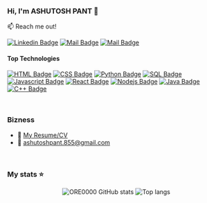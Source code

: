 ### Hi, I'm ASHUTOSH PANT 👋



:mailbox: Reach me out!

<!--[![Twitter Badge](https://img.shields.io/badge/-@MaksymRudnyi-1ca0f1?style=flat&labelColor=1ca0f1&logo=twitter&logoColor=white&link=https://twitter.com/MaksymRudnyi)](https://twitter.com/MaksymRudnyi) -->
[![Linkedin Badge](https://img.shields.io/badge/-ASHUTOSH_PANT-0e76a8?style=flat&labelColor=0e76a8&logo=linkedin&logoColor=white)](https://www.linkedin.com/in/ashutosh-pant-91b137263/)
[![Mail Badge](https://img.shields.io/badge/-@ASHUTOSH_PANT-e84393?style=flat&labelColor=e84393&logo=instagram&logoColor=white)](https://www.instagram.com/oreeoo._______/) 
[![Mail Badge](https://img.shields.io/badge/-ASHUTOSH_PANT-c0392b?style=flat&labelColor=c0392b&logo=gmail&logoColor=white)](mailto:ashutoshpant.855@gmail.com)

#### Top Technologies

[![HTML Badge](https://img.shields.io/badge/-HTML-E34F26?style=for-the-badge&labelColor=black&logo=html5&logoColor=E34F26)](#)
[![CSS Badge](https://img.shields.io/badge/-CSS-1572B6?style=for-the-badge&labelColor=black&logo=css3&logoColor=1572B6)](#)
[![Python Badge](https://img.shields.io/badge/-Python-3776AB?style=for-the-badge&labelColor=black&logo=python&logoColor=FFD43B)](#)
[![SQL Badge](https://img.shields.io/badge/-SQL-4479A1?style=for-the-badge&labelColor=black&logo=postgresql&logoColor=4479A1)](#)
[![Javascript Badge](https://img.shields.io/badge/-Javascript-F0DB4F?style=for-the-badge&labelColor=black&logo=javascript&logoColor=F0DB4F)](#)
[![React Badge](https://img.shields.io/badge/-React-61DBFB?style=for-the-badge&labelColor=black&logo=react&logoColor=61DBFB)](#)
[![Nodejs Badge](https://img.shields.io/badge/-Nodejs-3C873A?style=for-the-badge&labelColor=black&logo=node.js&logoColor=3C873A)](#)
[![Java Badge](https://img.shields.io/badge/-Java-007396?style=for-the-badge&labelColor=black&logo=openjdk&logoColor=007396)](#)
[![C++ Badge](https://img.shields.io/badge/-C++-00599C?style=for-the-badge&labelColor=black&logo=cplusplus&logoColor=00599C)](#)



<br/>

### Bizness
- :paperclip: [My Resume/CV](https://drive.google.com/file/d/1Skdej030h_NEVDLkeipbLoYQS6H28ry9/view?usp=sharing)
- :email: ashutoshpant.855@gmail.com

<br/>

### My stats ⭐

<div align="center">
<img alt="ORE0000 GitHub stats" src="https://github-readme-stats.vercel.app/api?username=ORE0000&show_icons=true&theme=transparent"/>
<img alt="Top langs" src="https://github-readme-stats.vercel.app/api/top-langs/?username=ORE0000&layout=compact&&langs_count=8"/>
</div>

<!--### Profile views counter 👁️‍🗨️
[![ORE0000 profile views](https://u8views.com/api/v1/github/profiles/131525011/views/day-week-month-total-count.svg)](https://u8views.com/github/ORE0000)-->






